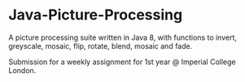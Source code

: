 # Java-Picture-Processing
 A picture processing suite written in Java 8, with functions to invert, greyscale, mosaic, flip, rotate, blend, mosaic and fade. 
 
Submission for a weekly assignment for 1st year @ Imperial College London. 
